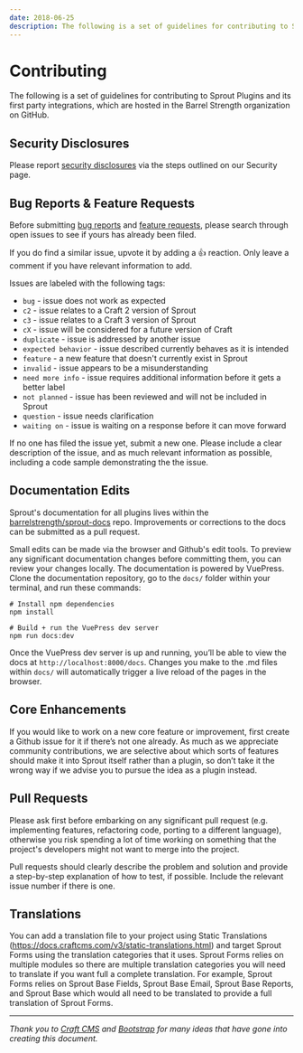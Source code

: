 ```yaml
---
date: 2018-06-25
description: The following is a set of guidelines for contributing to Sprout Plugins and its first party integrations, which are hosted in the Barrel Strength organization on GitHub.
---
```


# Contributing

The following is a set of guidelines for contributing to Sprout Plugins and its first party integrations, which are hosted in the Barrel Strength organization on GitHub.

## Security Disclosures

Please report [security disclosures](./support/security.md) via the steps outlined on our Security page.

## Bug Reports & Feature Requests

Before submitting [bug reports](./support/support.md) and [feature requests](./support/feature-requests.md), please search through open issues to see if yours has already been filed.

If you do find a similar issue, upvote it by adding a 👍 reaction. Only leave a comment if you have relevant information to add.

Issues are labeled with the following tags:

- `bug` - issue does not work as expected
- `c2` - issue relates to a Craft 2 version of Sprout
- `c3` - issue relates to a Craft 3 version of Sprout
- `cX` - issue will be considered for a future version of Craft
- `duplicate` - issue is addressed by another issue
- `expected behavior` - issue described currently behaves as it is intended
- `feature` - a new feature that doesn't currently exist in Sprout
- `invalid` - issue appears to be a misunderstanding
- `need more info` - issue requires additional information before it gets a better label
- `not planned` - issue has been reviewed and will not be included in Sprout
- `question` - issue needs clarification 
- `waiting on` - issue is waiting on a response before it can move forward

If no one has filed the issue yet, submit a new one. Please include a clear description of the issue, and as much relevant information as possible, including a code sample demonstrating the the issue.

## Documentation Edits

Sprout's documentation for all plugins lives within the [barrelstrength/sprout-docs](https://github.com/barrelstrength/sprout-docs) repo. Improvements or corrections to the docs can be submitted as a pull request.

Small edits can be made via the browser and Github's edit tools. To preview any significant documentation changes before committing them, you can review your changes locally. The documentation is powered by VuePress. Clone the documentation repository, go to the `docs/` folder within your terminal, and run these commands:

```
# Install npm dependencies
npm install

# Build + run the VuePress dev server
npm run docs:dev
```

Once the VuePress dev server is up and running, you’ll be able to view the docs at `http://localhost:8000/docs`. Changes you make to the .md files within `docs/` will automatically trigger a live reload of the pages in the browser.

## Core Enhancements

If you would like to work on a new core feature or improvement, first create a Github issue for it if there’s not one already. As much as we appreciate community contributions, we are selective about which sorts of features should make it into Sprout itself rather than a plugin, so don’t take it the wrong way if we advise you to pursue the idea as a plugin instead.

## Pull Requests

Please ask first before embarking on any significant pull request (e.g. implementing features, refactoring code, porting to a different language), otherwise you risk spending a lot of time working on something that the project's developers might not want to merge into the project.

Pull requests should clearly describe the problem and solution and provide a step-by-step explanation of how to test, if possible. Include the relevant issue number if there is one.

## Translations

You can add a translation file to your project using Static Translations (https://docs.craftcms.com/v3/static-translations.html) and target Sprout Forms using the translation categories that it uses. Sprout Forms relies on multiple modules so there are multiple translation categories you will need to translate if you want full a complete translation. For example, Sprout Forms relies on Sprout Base Fields, Sprout Base Email, Sprout Base Reports, and Sprout Base which would all need to be translated to provide a full translation of Sprout Forms.

<hr>

_Thank you to [Craft CMS](https://github.com/craftcms/cms) and [Bootstrap](https://github.com/twbs/bootstrap) for many ideas that have gone into creating this document._